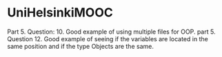 # UniHelsinkiMOOC
Part 5. Question: 10. Good example of using multiple files for OOP. 
part 5. Question 12. Good example of seeing if the variables are located in the same position and if the type Objects are the same.
